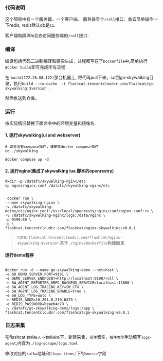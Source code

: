 ### 代码说明
这个项目中有一个服务器，一个客户端。
服务器有个`/roll`接口，会去简单操作一下redis, redis默认db是`11`.

客户端每隔30s会去访问服务端的`/roll`接口.

### 编译
编译包括代码二进制编译和镜像生成，过程都写在了`Dockerfile`中,简单执行`docker build`即可完成所有流程:

在 `build(172.26.88.122)`那台机器上, 将代码pull下来，cd到go-skywalking目录，执行`build --no-cache  -t flashcat.tencentcloudcr.com/flashcat/go-skywalking:$version .`

然后推送到仓库。

### 运行
按实际情况替换下面命令中的环境变量和镜像名.

#### 1. 运行skywalking(ui and webserver)

```shell
# 如果没有compose插件，请安装docker compose插件
cd ./skywalking

docker compose up -d

```

#### 2. 运行nginx(集成了skywalking lua 脚本的openrestry)

```shell
mkdir -p /datafc/skywalking-nginx/etc
cp nginx/nginx.conf /datafc/skywalking-nginx/etc


 docker run \
--name skywalking-nginx \
-v /datafc/skywalking-nginx/etc/nginx.conf:/usr/local/openresty/nginx/conf/nginx.conf:ro \
-v /datafc/skywalking-nginx/logs:/data/nginx \
-p 9190:80 \
-d \
flashcat.tencentcloudcr.com/flashcat/nginx-skywalking:v0.0.1
```

> note: `flashcat.tencentcloudcr.com/flashcat/nginx-skywalking:$version` 基于`./nginx/Dockerfile`构建而来.

#### 运行demo程序
```shell

docker run -d --name go-skywalking-demo --net=host \
-e GO_DEMO_SERVER_PORT=9191 \
-e DEMO_SERVER_ENDPOINT=http://localhost:9190/roll \
-e SW_AGENT_REPORTER_GRPC_BACKEND_SERVICE=localhost:11800 \
-e SW_AGENT_LOG_TRACING_KEY=SW_CTX \
-e SW_AGENT_LOG_TRACING_ENABLE=true \
-e SW_LOG_TYPE=auto \
-e REDIS_ADDR=10.201.0.210:6379 \
-e REDIS_PASSWORD=beaeb4c73 \
-v /datafc/go-skywalking-demo/logs:/app \
flashcat.tencentcloudcr.com/flashcat/go-skywalking:v0.0.1

```

### 日志采集
在flashcat `数据接入->数据采集`下，新建采集，`组件`留空，`插件类型`手动填写`logs-agent`,内容为`./log-scrape/logs.toml`

修改对应的`kafka`地址和`[logs.items]`下的`source`字段
